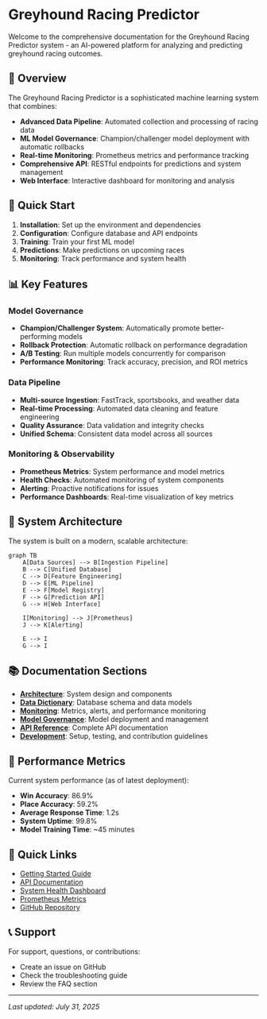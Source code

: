 # Greyhound Racing Predictor

Welcome to the comprehensive documentation for the Greyhound Racing Predictor system - an AI-powered platform for analyzing and predicting greyhound racing outcomes.

## 🎯 Overview

The Greyhound Racing Predictor is a sophisticated machine learning system that combines:

- **Advanced Data Pipeline**: Automated collection and processing of racing data
- **ML Model Governance**: Champion/challenger model deployment with automatic rollbacks
- **Real-time Monitoring**: Prometheus metrics and performance tracking
- **Comprehensive API**: RESTful endpoints for predictions and system management
- **Web Interface**: Interactive dashboard for monitoring and analysis

## 🚀 Quick Start

1. **Installation**: Set up the environment and dependencies
2. **Configuration**: Configure database and API endpoints
3. **Training**: Train your first ML model
4. **Predictions**: Make predictions on upcoming races
5. **Monitoring**: Track performance and system health

## 📊 Key Features

### Model Governance
- **Champion/Challenger System**: Automatically promote better-performing models
- **Rollback Protection**: Automatic rollback on performance degradation
- **A/B Testing**: Run multiple models concurrently for comparison
- **Performance Monitoring**: Track accuracy, precision, and ROI metrics

### Data Pipeline
- **Multi-source Ingestion**: FastTrack, sportsbooks, and weather data
- **Real-time Processing**: Automated data cleaning and feature engineering
- **Quality Assurance**: Data validation and integrity checks
- **Unified Schema**: Consistent data model across all sources

### Monitoring & Observability
- **Prometheus Metrics**: System performance and model metrics
- **Health Checks**: Automated monitoring of system components
- **Alerting**: Proactive notifications for issues
- **Performance Dashboards**: Real-time visualization of key metrics

## 🔧 System Architecture

The system is built on a modern, scalable architecture:

```mermaid
graph TB
    A[Data Sources] --> B[Ingestion Pipeline]
    B --> C[Unified Database]
    C --> D[Feature Engineering]
    D --> E[ML Pipeline]
    E --> F[Model Registry]
    F --> G[Prediction API]
    G --> H[Web Interface]
    
    I[Monitoring] --> J[Prometheus]
    J --> K[Alerting]
    
    E --> I
    G --> I
```

## 📚 Documentation Sections

- **[Architecture](architecture/system_overview.md)**: System design and components
- **[Data Dictionary](data_dictionary/database_schema.md)**: Database schema and data models
- **[Monitoring](monitoring/prometheus_metrics.md)**: Metrics, alerts, and performance monitoring
- **[Model Governance](governance/champion_challenger.md)**: Model deployment and management
- **[API Reference](api/endpoints.md)**: Complete API documentation
- **[Development](development/setup.md)**: Setup, testing, and contribution guidelines

## 🎯 Performance Metrics

Current system performance (as of latest deployment):

- **Win Accuracy**: 86.9%
- **Place Accuracy**: 59.2%
- **Average Response Time**: 1.2s
- **System Uptime**: 99.8%
- **Model Training Time**: ~45 minutes

## 🔗 Quick Links

- [Getting Started Guide](development/setup.md)
- [API Documentation](api/endpoints.md)
- [System Health Dashboard](http://localhost:5002/api/status)
- [Prometheus Metrics](http://localhost:5002/metrics)
- [GitHub Repository](https://github.com/orlandolee/greyhound_racing_collector)

## 📞 Support

For support, questions, or contributions:

- Create an issue on GitHub
- Check the troubleshooting guide
- Review the FAQ section

---

*Last updated: July 31, 2025*
